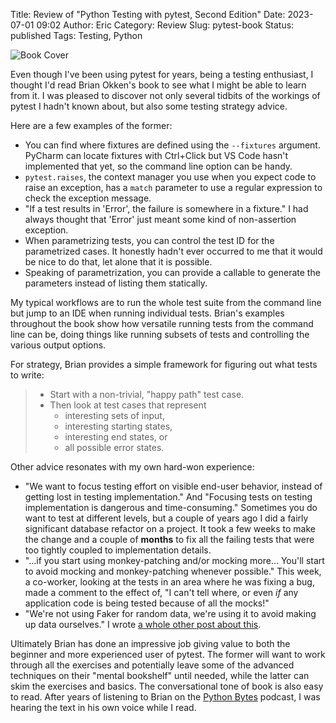 Title: Review of "Python Testing with pytest, Second Edition"
Date: 2023-07-01 09:02
Author: Eric
Category: Review
Slug: pytest-book
Status: published
Tags: Testing, Python

![Book Cover]({static}/images/python-testing-with-pytest.png)

Even though I've been using pytest for years, being a testing enthusiast, I thought I'd
read Brian Okken's book to see what I might be able to learn from it. I was pleased to
discover not only several tidbits of the workings of pytest I hadn't known about, but
also some testing strategy advice.

Here are a few examples of the former:

- You can find where fixtures are defined using the `--fixtures` argument. PyCharm can
  locate fixtures with Ctrl+Click but VS Code hasn't implemented that yet, so the
  command line option can be handy.
- `pytest.raises`, the context manager you use when you expect code to raise an
  exception, has a `match` parameter to use a regular expression to check the exception
  message.
- "If a test results in 'Error', the failure is somewhere in a fixture." I had always
  thought that 'Error' just meant some kind of non-assertion exception.
- When parametrizing tests, you can control the test ID for the parametrized cases. It
  honestly hadn't ever occurred to me that it would be nice to do that, let alone that
  it is possible.
- Speaking of parametrization, you can provide a callable to generate the parameters
  instead of listing them statically.

My typical workflows are to run the whole test suite from the command line but jump to
an IDE when running individual tests. Brian's examples throughout the book show how
versatile running tests from the command line can be, doing things like running subsets
of tests and controlling the various output options.

For strategy, Brian provides a simple framework for figuring out what tests to write:

> - Start with a non-trivial, "happy path" test case.
> - Then look at test cases that represent
>     - interesting sets of input,
>     - interesting starting states,
>     - interesting end states, or
>     - all possible error states.

Other advice resonates with my own hard-won experience:

- "We want to focus testing effort on visible end-user behavior, instead of getting lost
  in testing implementation." And "Focusing tests on testing implementation is dangerous
  and time-consuming." Sometimes you do want to test at different levels, but a couple
  of years ago I did a fairly significant database refactor on a project. It took a few
  weeks to make the change and a couple of **months** to fix all the failing tests that
  were too tightly coupled to implementation details.
- "...if you start using monkey-patching and/or mocking more... You'll start to avoid
  mocking and monkey-patching whenever possible." This week, a co-worker, looking at the
  tests in an area where he was fixing a bug, made a comment to the effect of, "I can't
  tell where, or even *if* any application code is being tested because of all the
  mocks!"
- "We're not using Faker for random data, we're using it to avoid making up data
  ourselves." I wrote [a whole other post about
  this]({filename}/randomness-in-tests.md).

Ultimately Brian has done an impressive job giving value to both the beginner and more
experienced user of pytest. The former will want to work through all the exercises and
potentially leave some of the advanced techniques on their "mental bookshelf" until
needed, while the latter can skim the exercises and basics. The conversational tone of
book is also easy to read. After years of listening to Brian on the [Python
Bytes](https://pythonbytes.fm/) podcast, I was hearing the text in his own voice while I
read.
